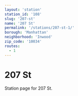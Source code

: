 ```yaml
---
layout: 'station'
station_id: '108'
slug: '207-st'
name: '207 St'
permalink: '/stations/207-st-1/'
borough: 'Manhattan'
neighborhood: 'Inwood'
zip_code: '10034'
routes:
  - 1
---
```

# 207 St

Station page for 207 St.
